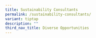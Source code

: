 ```yaml
---
title: Sustainability Consultants
permalink: /sustainability-consultants/
variant: tiptap
description: ""
third_nav_title: Diverse Opportunities
---
```

